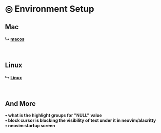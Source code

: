 

# &#x25ce; Environment Setup


## Mac 
#### &#x21b3; [macos](./os/macos.md)
<br />

## Linux
#### &#x21b3; [Linux](./os/linux.md)
<br />

## And More
**• what is the highlight groups for "NULL" value** <br>
**• block cursor is blocking the visibility of text under it in neovim/alacritty** <br> 
**• neovim startup screen**
